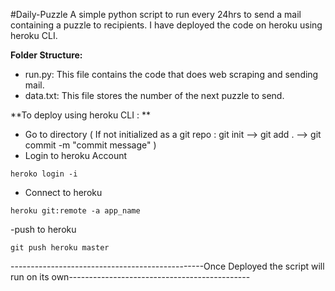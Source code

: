 #Daily-Puzzle
A simple python script to run every 24hrs to send a mail containing a puzzle to recipients.
I have deployed the code on heroku using heroku CLI.


**Folder Structure:**
- run.py: This file contains the code that does web scraping and sending mail.
- data.txt: This file stores the number of the next puzzle to send.

**To deploy using heroku CLI : **
- Go to directory ( If not initialized as a git repo : git init --> git add . --> git commit -m "commit message" )
- Login to heroku Account
```
heroko login -i
```
- Connect to heroku
```
heroku git:remote -a app_name
```
-push to heroku 
```
git push heroku master
```
------------------------------------------------Once Deployed the script will run on its own---------------------------------------------
